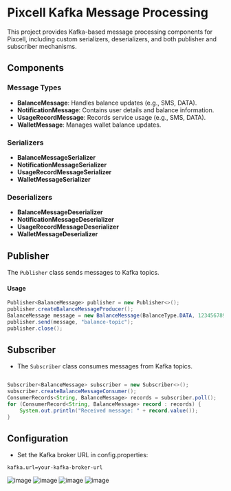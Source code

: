 # Pixcell Kafka Message Processing

This project provides Kafka-based message processing components for Pixcell, including custom serializers, deserializers, and both publisher and subscriber mechanisms.

## Components

### Message Types

- **BalanceMessage**: Handles balance updates (e.g., SMS, DATA).
- **NotificationMessage**: Contains user details and balance information.
- **UsageRecordMessage**: Records service usage (e.g., SMS, DATA).
- **WalletMessage**: Manages wallet balance updates.

### Serializers

- **BalanceMessageSerializer**
- **NotificationMessageSerializer**
- **UsageRecordMessageSerializer**
- **WalletMessageSerializer**

### Deserializers

- **BalanceMessageDeserializer**
- **NotificationMessageDeserializer**
- **UsageRecordMessageDeserializer**
- **WalletMessageDeserializer**

## Publisher

The `Publisher` class sends messages to Kafka topics.

#### Usage

```java
Publisher<BalanceMessage> publisher = new Publisher<>();
publisher.createBalanceMessageProducer();
BalanceMessage message = new BalanceMessage(BalanceType.DATA, 12345678901L, 80, 10);
publisher.send(message, "balance-topic");
publisher.close();
```

## Subscriber
- The `Subscriber` class consumes messages from Kafka topics.

```java

Subscriber<BalanceMessage> subscriber = new Subscriber<>();
subscriber.createBalanceMessageConsumer();
ConsumerRecords<String, BalanceMessage> records = subscriber.poll();
for (ConsumerRecord<String, BalanceMessage> record : records) {
    System.out.println("Received message: " + record.value());
}
```

## Configuration
- Set the Kafka broker URL in config.properties:

```
kafka.url=your-kafka-broker-url
```
![image](https://github.com/user-attachments/assets/bfbd972e-32b3-4053-8a50-439d645e14a6)
![image](https://github.com/user-attachments/assets/64308668-f476-4a87-bf77-6d8d67e21c34)
![image](https://github.com/user-attachments/assets/67b424c9-e401-4816-8bbf-b43df503ada0)
![image](https://github.com/user-attachments/assets/e09583d8-4942-4459-aaba-4d1ed3e12157)



